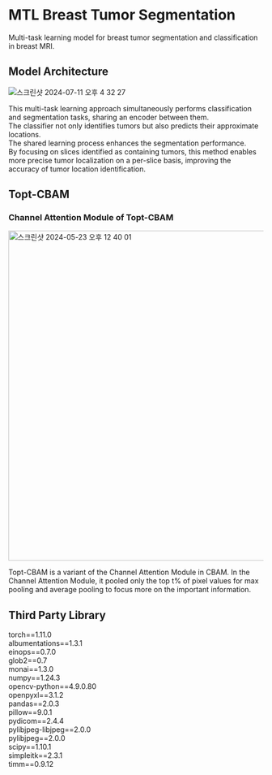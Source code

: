 # MTL Breast Tumor Segmentation


Multi-task learning model for breast tumor segmentation and classification in breast MRI.


## Model Architecture
![스크린샷 2024-07-11 오후 4 32 27](https://github.com/youngmin5068/MTL_BreastTumorSegmentation/assets/61230321/c1b67531-e724-4bd4-93c0-b1cb25808cd2)




This multi-task learning approach simultaneously performs classification and segmentation tasks, sharing an encoder between them.  
The classifier not only identifies tumors but also predicts their approximate locations.   
The shared learning process enhances the segmentation performance.   
By focusing on slices identified as containing tumors, this method enables more precise tumor localization on a per-slice basis, improving the accuracy of tumor location identification.  

## Topt-CBAM 

### Channel Attention Module of Topt-CBAM
<img width="650" alt="스크린샷 2024-05-23 오후 12 40 01" src="https://github.com/youngmin5068/MTL_BreastTumorSegmentation/assets/61230321/b571769c-1b99-494a-93b3-4548a719a9f5">

Topt-CBAM is a variant of the Channel Attention Module in CBAM. 
In the Channel Attention Module, it pooled only the top t% of pixel values for max pooling and average pooling to focus more on the important information.


## Third Party Library

torch==1.11.0  
albumentations==1.3.1  
einops==0.7.0  
glob2==0.7  
monai==1.3.0  
numpy==1.24.3  
opencv-python==4.9.0.80  
openpyxl==3.1.2  
pandas==2.0.3  
pillow==9.0.1  
pydicom==2.4.4  
pylibjpeg-libjpeg==2.0.0  
pylibjpeg==2.0.0  
scipy==1.10.1  
simpleitk==2.3.1  
timm==0.9.12  
